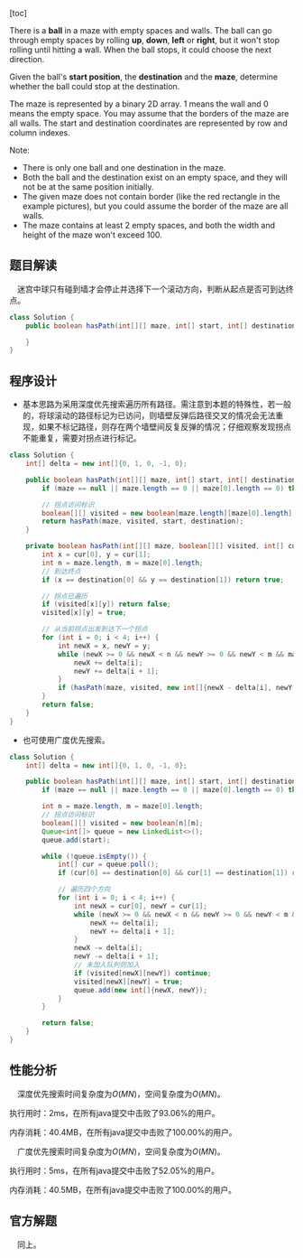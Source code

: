 [toc]

There is a **ball** in a maze with empty spaces and walls. The ball can go through empty spaces by rolling **up**, **down**, **left** or **right**, but it won't stop rolling until hitting a wall. When the ball stops, it could choose the next direction.

Given the ball's **start position**, the **destination** and the **maze**, determine whether the ball could stop at the destination.

The maze is represented by a binary 2D array. 1 means the wall and 0 means the empty space. You may assume that the borders of the maze are all walls. The start and destination coordinates are represented by row and column indexes.



Note:

* There is only one ball and one destination in the maze.
* Both the ball and the destination exist on an empty space, and they will not be at the same position initially.
* The given maze does not contain border (like the red rectangle in the example pictures), but you could assume the border of the maze are all walls.
* The maze contains at least 2 empty spaces, and both the width and height of the maze won't exceed 100.



## 题目解读

&emsp;迷宫中球只有碰到墙才会停止并选择下一个滚动方向，判断从起点是否可到达终点。

```java
class Solution {
    public boolean hasPath(int[][] maze, int[] start, int[] destination) {

    }
}
```

## 程序设计

* 基本思路为采用深度优先搜索遍历所有路径。需注意到本题的特殊性，若一般的，将球滚动的路径标记为已访问，则墙壁反弹后路径交叉的情况会无法重现，如果不标记路径，则存在两个墙壁间反复反弹的情况；仔细观察发现拐点不能重复，需要对拐点进行标记。

```java
class Solution {
    int[] delta = new int[]{0, 1, 0, -1, 0};

    public boolean hasPath(int[][] maze, int[] start, int[] destination) {
        if (maze == null || maze.length == 0 || maze[0].length == 0) throw new IllegalArgumentException("invalid param");

        // 拐点访问标识
        boolean[][] visited = new boolean[maze.length][maze[0].length];
        return hasPath(maze, visited, start, destination);
    }

    private boolean hasPath(int[][] maze, boolean[][] visited, int[] cur, int[] destination) {
        int x = cur[0], y = cur[1];
        int n = maze.length, m = maze[0].length;
        // 到达终点
        if (x == destination[0] && y == destination[1]) return true;

        // 拐点已遍历
        if (visited[x][y]) return false;
        visited[x][y] = true;

        // 从当前拐点出发到达下一个拐点
        for (int i = 0; i < 4; i++) {
            int newX = x, newY = y;
            while (newX >= 0 && newX < n && newY >= 0 && newY < m && maze[newX][newY] == 0) {
                newX += delta[i];
                newY += delta[i + 1];
            }
            if (hasPath(maze, visited, new int[]{newX - delta[i], newY - delta[i + 1]}, destination)) return true;
        }
        return false;
    }
}
```

* 也可使用广度优先搜索。

```java
class Solution {
    int[] delta = new int[]{0, 1, 0, -1, 0};

    public boolean hasPath(int[][] maze, int[] start, int[] destination) {
        if (maze == null || maze.length == 0 || maze[0].length == 0) throw new IllegalArgumentException("invalid param");

        int n = maze.length, m = maze[0].length;
        // 拐点访问标识
        boolean[][] visited = new boolean[n][m];
        Queue<int[]> queue = new LinkedList<>();
        queue.add(start);

        while (!queue.isEmpty()) {
            int[] cur = queue.poll();
            if (cur[0] == destination[0] && cur[1] == destination[1]) return true;

            // 遍历四个方向
            for (int i = 0; i < 4; i++) {
                int newX = cur[0], newY = cur[1];
                while (newX >= 0 && newX < n && newY >= 0 && newY < m && maze[newX][newY] == 0) {
                    newX += delta[i];
                    newY += delta[i + 1];
                }
                newX -= delta[i];
                newY -= delta[i + 1];
                // 未加入队列则加入
                if (visited[newX][newY]) continue;
                visited[newX][newY] = true;
                queue.add(new int[]{newX, newY});
            }
        }

        return false;
    }
}
```

## 性能分析

&emsp;深度优先搜索时间复杂度为$O(MN)$，空间复杂度为$O(MN)$。

执行用时：2ms，在所有java提交中击败了93.06%的用户。

内存消耗：40.4MB，在所有java提交中击败了100.00%的用户。

&emsp;广度优先搜索时间复杂度为$O(MN)$，空间复杂度为$O(MN)$。

执行用时：5ms，在所有java提交中击败了52.05%的用户。

内存消耗：40.5MB，在所有java提交中击败了100.00%的用户。

## 官方解题

&emsp;同上。
